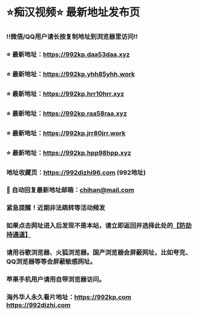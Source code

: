 # ⭐️痴汉视频⭐️ 最新地址发布页

### ‼️微信/QQ用户请长按复制地址到浏览器里访问‼️

### ⭐️ 最新地址：https://992kp.daa53daa.xyz

### ⭐️ 最新地址：https://992kp.yhh85yhh.work

### ⭐️ 最新地址：https://992kp.hrr10hrr.xyz

### ⭐️ 最新地址：https://992kp.raa58raa.xyz

### ⭐️ 最新地址：https://992kp.jrr80jrr.work

### ⭐️ 最新地址：https://992kp.hpp98hpp.xyz



### 地址收藏页：https://992dizhi96.com (992地址)
### 📧 自动回复最新地址邮箱：chihan@mail.com
### 紧急提醒！近期非法跳转等活动频发
### 如果点击网址进入后发现不是本站，请立即返回并选择此处的[【防劫持通道】](https://23.224.130.222:7583)
### 请用谷歌浏览器、火狐浏览器。国产浏览器会屏蔽网址，比如夸克、QQ浏览器等等会屏蔽敏感网址。
### 苹果手机用户请用自带浏览器访问。
### 海外华人永久看片地址：https://992kp.com  https://992dizhi.com
